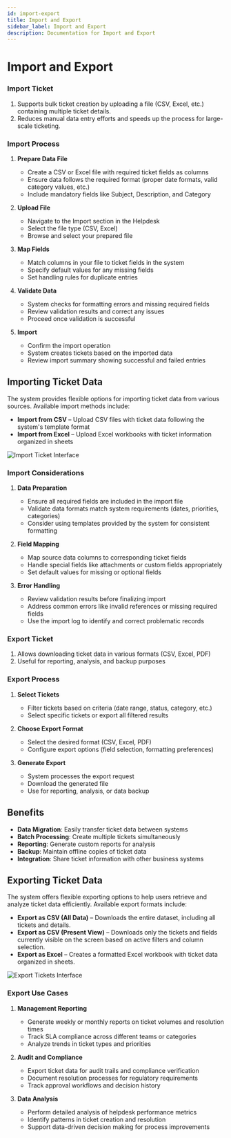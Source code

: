 ```yaml
---
id: import-export
title: Import and Export
sidebar_label: Import and Export
description: Documentation for Import and Export
---
```


# Import and Export

### Import Ticket

1. Supports bulk ticket creation by uploading a file (CSV, Excel, etc.) containing multiple ticket details.
2. Reduces manual data entry efforts and speeds up the process for large-scale ticketing.

### Import Process

1. **Prepare Data File**
   - Create a CSV or Excel file with required ticket fields as columns
   - Ensure data follows the required format (proper date formats, valid category values, etc.)
   - Include mandatory fields like Subject, Description, and Category

2. **Upload File**
   - Navigate to the Import section in the Helpdesk
   - Select the file type (CSV, Excel)
   - Browse and select your prepared file

3. **Map Fields**
   - Match columns in your file to ticket fields in the system
   - Specify default values for any missing fields
   - Set handling rules for duplicate entries

4. **Validate Data**
   - System checks for formatting errors and missing required fields
   - Review validation results and correct any issues
   - Proceed once validation is successful

5. **Import**
   - Confirm the import operation
   - System creates tickets based on the imported data
   - Review import summary showing successful and failed entries

## Importing Ticket Data

The system provides flexible options for importing ticket data from various sources. Available import methods include:

- **Import from CSV** – Upload CSV files with ticket data following the system's template format
- **Import from Excel** – Upload Excel workbooks with ticket information organized in sheets

![Import Ticket Interface](/img/Helpdesk/Import_Ticket.jpg)

### Import Considerations

1. **Data Preparation**
   - Ensure all required fields are included in the import file
   - Validate data formats match system requirements (dates, priorities, categories)
   - Consider using templates provided by the system for consistent formatting

2. **Field Mapping**
   - Map source data columns to corresponding ticket fields
   - Handle special fields like attachments or custom fields appropriately
   - Set default values for missing or optional fields

3. **Error Handling**
   - Review validation results before finalizing import
   - Address common errors like invalid references or missing required fields
   - Use the import log to identify and correct problematic records

### Export Ticket

1. Allows downloading ticket data in various formats (CSV, Excel, PDF)
2. Useful for reporting, analysis, and backup purposes

### Export Process

1. **Select Tickets**
   - Filter tickets based on criteria (date range, status, category, etc.)
   - Select specific tickets or export all filtered results

2. **Choose Export Format**
   - Select the desired format (CSV, Excel, PDF)
   - Configure export options (field selection, formatting preferences)

3. **Generate Export**
   - System processes the export request
   - Download the generated file
   - Use for reporting, analysis, or data backup

## Benefits

- **Data Migration**: Easily transfer ticket data between systems
- **Batch Processing**: Create multiple tickets simultaneously
- **Reporting**: Generate custom reports for analysis
- **Backup**: Maintain offline copies of ticket data
- **Integration**: Share ticket information with other business systems



## Exporting Ticket Data

The system offers flexible exporting options to help users retrieve and analyze ticket data efficiently. Available export formats include:

- **Export as CSV (All Data)** – Downloads the entire dataset, including all tickets and details.
- **Export as CSV (Present View)** – Downloads only the tickets and fields currently visible on the screen based on active filters and column selection.
- **Export as Excel** – Creates a formatted Excel workbook with ticket data organized in sheets.

![Export Tickets Interface](/img/Helpdesk/Export_Tickets.jpg)

### Export Use Cases

1. **Management Reporting**
   - Generate weekly or monthly reports on ticket volumes and resolution times
   - Track SLA compliance across different teams or categories
   - Analyze trends in ticket types and priorities

2. **Audit and Compliance**
   - Export ticket data for audit trails and compliance verification
   - Document resolution processes for regulatory requirements
   - Track approval workflows and decision history

3. **Data Analysis**
   - Perform detailed analysis of helpdesk performance metrics
   - Identify patterns in ticket creation and resolution
   - Support data-driven decision making for process improvements
